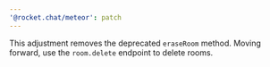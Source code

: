 ```yaml
---
'@rocket.chat/meteor': patch
---
```


This adjustment removes the deprecated `eraseRoom` method. Moving forward, use the `room.delete` endpoint to delete rooms.
